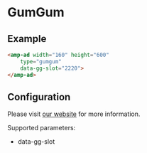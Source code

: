 <!---
Copyright 2016 The AMP HTML Authors. All Rights Reserved.

Licensed under the Apache License, Version 2.0 (the "License");
you may not use this file except in compliance with the License.
You may obtain a copy of the License at

      http://www.apache.org/licenses/LICENSE-2.0

Unless required by applicable law or agreed to in writing, software
distributed under the License is distributed on an "AS-IS" BASIS,
WITHOUT WARRANTIES OR CONDITIONS OF ANY KIND, either express or implied.
See the License for the specific language governing permissions and
limitations under the License.
-->

# GumGum

## Example

```html
<amp-ad width="160" height="600"
    type="gumgum"
    data-gg-slot="2220">
</amp-ad>
```

## Configuration

Please visit [our website](https://www.gumgum.com/) for more information.

Supported parameters:

- data-gg-slot
